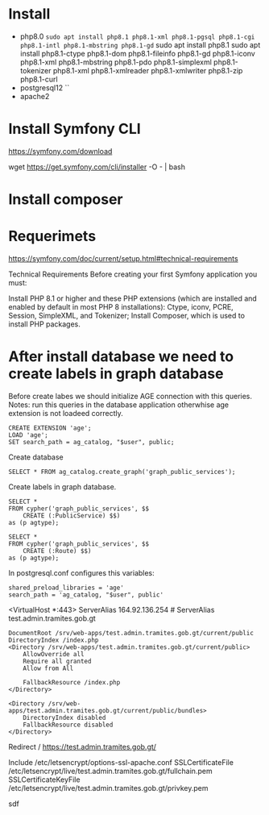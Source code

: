 # Install
- php8.0 `sudo apt install php8.1 php8.1-xml php8.1-pgsql php8.1-cgi php8.1-intl php8.1-mbstring php8.1-gd`
    sudo apt install php8.1
    sudo apt install php8.1-ctype php8.1-dom php8.1-fileinfo php8.1-gd php8.1-iconv php8.1-xml php8.1-mbstring php8.1-pdo php8.1-simplexml php8.1-tokenizer php8.1-xml php8.1-xmlreader php8.1-xmlwriter php8.1-zip php8.1-curl
- postgresql12 ``
- apache2

# Install Symfony CLI
https://symfony.com/download

wget https://get.symfony.com/cli/installer -O - | bash

# Install composer


# Requerimets
https://symfony.com/doc/current/setup.html#technical-requirements

Technical Requirements
Before creating your first Symfony application you must:

Install PHP 8.1 or higher and these PHP extensions (which are installed and enabled by default in most PHP 8 installations): Ctype, iconv, PCRE, Session, SimpleXML, and Tokenizer;
Install Composer, which is used to install PHP packages.

# After install database we need to create labels in graph database
Before create labes we should initialize AGE connection with this queries.
Notes: run this queries in the database application otherwhise age extension is not loadeed correctly.

```
CREATE EXTENSION 'age';
LOAD 'age';
SET search_path = ag_catalog, "$user", public;
```

Create database
```
SELECT * FROM ag_catalog.create_graph('graph_public_services');
```

Create labels in graph database.
```
SELECT * 
FROM cypher('graph_public_services', $$
    CREATE (:PublicService) $$)
as (p agtype);

SELECT * 
FROM cypher('graph_public_services', $$
    CREATE (:Route) $$)
as (p agtype);
```

In postgresql.conf configures this variables:
```
shared_preload_libraries = 'age'
search_path = 'ag_catalog, "$user", public'
```

<VirtualHost *:443>
    ServerAlias 164.92.136.254
    # ServerAlias test.admin.tramites.gob.gt

    DocumentRoot /srv/web-apps/test.admin.tramites.gob.gt/current/public
    DirectoryIndex /index.php
    <Directory /srv/web-apps/test.admin.tramites.gob.gt/current/public>
        AllowOverride all
        Require all granted
        Allow from All

        FallbackResource /index.php
    </Directory>

    <Directory /srv/web-apps/test.admin.tramites.gob.gt/current/public/bundles>
        DirectoryIndex disabled
        FallbackResource disabled
    </Directory>
</VirtualHost>

Redirect / https://test.admin.tramites.gob.gt/

Include /etc/letsencrypt/options-ssl-apache.conf
SSLCertificateFile /etc/letsencrypt/live/test.admin.tramites.gob.gt/fullchain.pem
SSLCertificateKeyFile /etc/letsencrypt/live/test.admin.tramites.gob.gt/privkey.pem

sdf